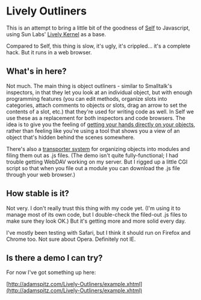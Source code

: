# Lively Outliners

This is an attempt to bring a little bit of the goodness of [Self](http://selflanguage.org) to Javascript, using Sun Labs' [Lively Kernel](http://www.lively-kernel.org/) as a base.

Compared to Self, this thing is slow, it's ugly, it's crippled... it's a complete hack. But it runs in a web browser.


## What's in here?

Not much. The main thing is object outliners - similar to Smalltalk's inspectors, in that they let you look at an individual object, but with enough programming features (you can edit methods, organize slots into categories, attach comments to objects or slots, drag an arrow to set the contents of a slot, etc.) that they're used for writing code as well. In Self we use these as a replacement for both inspectors and code browsers. The idea is to give you the feeling of [getting your hands directly on your objects](http://selflanguage.org/documentation/published/object-focus.html), rather than feeling like you're using a tool that shows you a view of an object that's hidden behind the scenes somewhere.

There's also a [transporter system](http://research.sun.com/self/papers/transporter.html) for organizing objects into modules and filing them out as .js files. (The demo isn't quite fully-functional; I had trouble getting WebDAV working on my server. But I rigged up a little CGI script so that when you file out a module you can download the .js file through your web browser.)


## How stable is it?

Not very. I don't really trust this thing with my code yet. (I'm using it to manage most of its own code, but I double-check the filed-out .js files to make sure they look OK.) But it's getting more and more solid every day.

I've mostly been testing with Safari, but I think it should run on Firefox and Chrome too. Not sure about Opera. Definitely not IE.


## Is there a demo I can try?

For now I've got something up here:

  [http://adamspitz.com/Lively-Outliners/example.xhtml](http://adamspitz.com/Lively-Outliners/example.xhtml)
